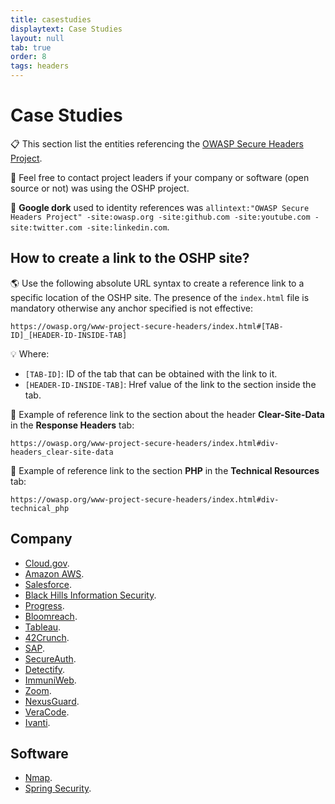 ```yaml
---
title: casestudies
displaytext: Case Studies
layout: null
tab: true
order: 8
tags: headers
---
```


# Case Studies

📋 This section list the entities referencing the [OWASP Secure Headers Project](https://owasp.org/www-project-secure-headers/).

📩 Feel free to contact project leaders if your company or software (open source or not) was using the OSHP project.

🔎 **Google dork** used to identity references was `allintext:"OWASP Secure Headers Project" -site:owasp.org -site:github.com -site:youtube.com -site:twitter.com -site:linkedin.com`.

## How to create a link to the OSHP site?

🌎 Use the following absolute URL syntax to create a reference link to a specific location of the OSHP site. The presence of the `index.html` file is mandatory otherwise any anchor specified is not effective:

```text
https://owasp.org/www-project-secure-headers/index.html#[TAB-ID]_[HEADER-ID-INSIDE-TAB]
```

💡 Where:

* `[TAB-ID]`: ID of the tab that can be obtained with the link to it.
* `[HEADER-ID-INSIDE-TAB]`: Href value of the link to the section inside the tab.

👀 Example of reference link to the section about the header **Clear-Site-Data** in the **Response Headers** tab:

```text
https://owasp.org/www-project-secure-headers/index.html#div-headers_clear-site-data
```

👀 Example of reference link to the section **PHP** in the **Technical Resources** tab:

```text
https://owasp.org/www-project-secure-headers/index.html#div-technical_php
```

## Company

* [Cloud.gov](https://cloud.gov/docs/management/headers/).
* [Amazon AWS](https://docs.aws.amazon.com/whitepapers/latest/secure-content-delivery-amazon-cloudfront/improving-security-by-enabling-security-specific-headers.html).
* [Salesforce](https://help.salesforce.com/s/articleView?language=en_US&id=cc.b2c_declarative_security_via_http_headers.htm&type=5).
* [Black Hills Information Security](https://www.blackhillsinfosec.com/fixing-content-security-policies-with-cloudflare-workers/).
* [Progress](https://www.progress.com/documentation/sitefinity-cms/110/predefined-security-headers-in-http-response).
* [Bloomreach](https://documentation.bloomreach.com/14/library/concepts/security/configure-security-response-headers.html).
* [Tableau](https://help.tableau.com/current/server-linux/en-us/security_http_headers.htm).
* [42Crunch](https://docs.42crunch.com/latest/content/extras/protection_security_headers.htm).
* [SAP](https://help.sap.com/docs/SAP_UPSCALE_COMMERCE/4620dd88ff9047c89ffb7fa897207a46/30af09ca9e394505a85661fa530d1263.html).
* [SecureAuth](https://docs.secureauth.com/2104/en/identity-platform-http-security-header-best-practices.html).
* [Detectify](https://support.detectify.com/support/solutions/articles/48001048949-https-stripping).
* [ImmuniWeb](https://www.immuniweb.com/websec/about).
* [Zoom](https://developers.zoom.us/docs/zoom-apps/security/owasp/).
* [NexusGuard](https://blog.nexusguard.com/hardening-web-applications-using-secure-http-headers).
* [VeraCode](https://docs.veracode.com/r/enable-security-headers).
* [Ivanti](https://forums.ivanti.com/s/article/HTTP-Security-Headers-X-Frame-Options-X-XSS-Protection-X-Content-Type-Options).

## Software

* [Nmap](https://github.com/nmap/nmap/blob/master/scripts/http-security-headers.nse).
* [Spring Security](https://docs.spring.io/spring-security/reference/features/exploits/headers.html).

